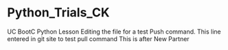 # Python_Trials_CK
UC BootC Python Lesson
Editing the file for a test Push command.
This line entered in git site to  test pull command
This is after New Partner
